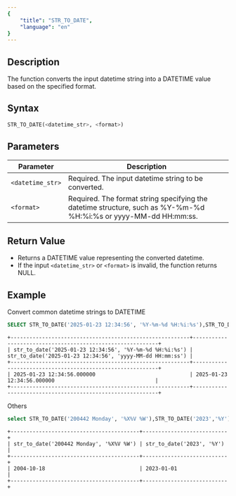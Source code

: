 ```yaml
---
{
    "title": "STR_TO_DATE",
    "language": "en"
}
---
```


<!--
Licensed to the Apache Software Foundation (ASF) under one
or more contributor license agreements.  See the NOTICE file
distributed with this work for additional information
regarding copyright ownership.  The ASF licenses this file
to you under the Apache License, Version 2.0 (the
"License"); you may not use this file except in compliance
with the License.  You may obtain a copy of the License at

  http://www.apache.org/licenses/LICENSE-2.0

Unless required by applicable law or agreed to in writing,
software distributed under the License is distributed on an
"AS IS" BASIS, WITHOUT WARRANTIES OR CONDITIONS OF ANY
KIND, either express or implied.  See the License for the
specific language governing permissions and limitations
under the License.
-->

## Description

The function converts the input datetime string into a DATETIME value based on the specified format.

## Syntax

```sql
STR_TO_DATE(<datetime_str>, <format>)
```
## Parameters

| Parameter        | Description                                                                                                      |
|------------------|------------------------------------------------------------------------------------------------------------------|
| `<datetime_str>` | Required. The input datetime string to be converted.                                                             |
| `<format>`       | Required. The format string specifying the datetime structure, such as %Y-%m-%d %H:%i:%s or yyyy-MM-dd HH:mm:ss. |

## Return Value

- Returns a DATETIME value representing the converted datetime.
- If the input `<datetime_str>` or `<format>` is invalid, the function returns NULL.

## Example

Convert common datetime strings to DATETIME

```sql
SELECT STR_TO_DATE('2025-01-23 12:34:56', '%Y-%m-%d %H:%i:%s'),STR_TO_DATE('2025-01-23 12:34:56', 'yyyy-MM-dd HH:mm:ss');
```

```text
+---------------------------------------------------------+-----------------------------------------------------------+
| str_to_date('2025-01-23 12:34:56', '%Y-%m-%d %H:%i:%s') | str_to_date('2025-01-23 12:34:56', 'yyyy-MM-dd HH:mm:ss') |
+---------------------------------------------------------+-----------------------------------------------------------+
| 2025-01-23 12:34:56.000000                              | 2025-01-23 12:34:56.000000                                |
+---------------------------------------------------------+-----------------------------------------------------------+
```

Others

```sql
select STR_TO_DATE('200442 Monday', '%X%V %W'),STR_TO_DATE('2023','%Y');
```

```text
+-----------------------------------------+---------------------------+
| str_to_date('200442 Monday', '%X%V %W') | str_to_date('2023', '%Y') |
+-----------------------------------------+---------------------------+
| 2004-10-18                              | 2023-01-01                |
+-----------------------------------------+---------------------------+
```